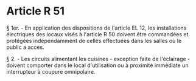 # Article R 51

§ 1er. - En application des dispositions de l'article EL 12, les installations électriques des locaux visés à l'article R 50 doivent être commandées et protégées indépendamment de celles effectuées dans les salles où le public a accès.

§ 2. - Les circuits alimentant les cuisines - exception faite de l'éclairage - doivent comporter dans le local d'utilisation ou à proximité immédiate un interrupteur à coupure omnipolaire.

